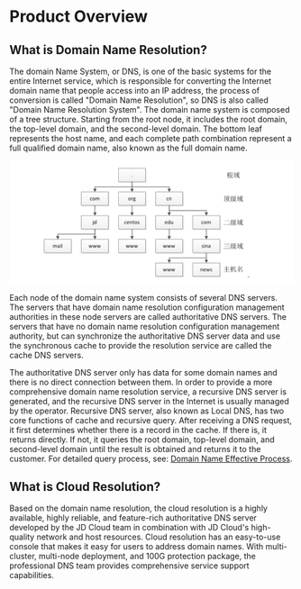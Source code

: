 # **Product Overview**

## **What is Domain Name Resolution?**

The domain Name System, or DNS, is one of the basic systems for the entire Internet service, which is responsible for converting the Internet domain name that people access into an IP address, the process of conversion is called "Domain Name Resolution", so DNS is also called "Domain Name Resolution System". The domain name system is composed of a tree structure. Starting from the root node, it includes the root domain, the top-level domain, and the second-level domain. The bottom leaf represents the host name, and each complete path combination represent a full qualified domain name, also known as the full domain name.

![img](https://github.com/jdcloudcom/cn/blob/edit/image/dns-img/product-describe.png)

Each node of the domain name system consists of several DNS servers. The servers that have domain name resolution configuration management authorities in these node servers are called authoritative DNS servers. The servers that have no domain name resolution configuration management authority, but can synchronize the authoritative DNS server data and use the synchronous cache to provide the resolution service are called the cache DNS servers.

The authoritative DNS server only has data for some domain names and there is no direct connection between them. In order to provide a more comprehensive domain name resolution service, a recursive DNS server is generated, and the recursive DNS server in the Internet is usually managed by the operator. Recursive DNS server, also known as Local DNS, has two core functions of cache and recursive query. After receiving a DNS request, it first determines whether there is a record in the cache. If there is, it returns directly. If not, it queries the root domain, top-level domain, and second-level domain until the result is obtained and returns it to the customer. For detailed query process, see: [Domain Name Effective Process](http://www.jcloud.com/help/detail/2172/isCateLog/1).

## **What is Cloud Resolution?**

Based on the domain name resolution, the cloud resolution is a highly available, highly reliable, and feature-rich authoritative DNS server developed by the JD Cloud team in combination with JD Cloud's high-quality network and host resources. Cloud resolution has an easy-to-use console that makes it easy for users to address domain names. With multi-cluster, multi-node deployment, and 100G protection package, the professional DNS team provides comprehensive service support capabilities.
